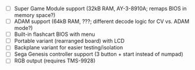 - [ ] Super Game Module support (32kB RAM, AY-3-8910A; remaps BIOS in memory space?)
- [ ] ADAM support (64kB RAM, ???; different decode logic for CV vs. ADAM mode?)
- [ ] Built-in flashcart BIOS with menu
- [ ] Portable variant (rearranged board) with LCD
- [ ] Backplane variant for easier testing/isolation
- [ ] Sega Genesis controller support (3 button + start instead of numpad)
- [ ] RGB output (requires TMS-9928)
